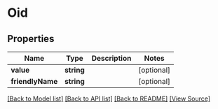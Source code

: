 ﻿# Oid


## Properties
Name | Type | Description | Notes
------------ | ------------- | ------------- | -------------
**value** | **string** |  | [optional]
**friendlyName** | **string** |  | [optional]

[[Back to Model list]](../README.md#documentation-for-models) [[Back to API list]](../README.md#documentation-for-api-endpoints) [[Back to README]](../README.md) [[View Source]](../src/models/oid.ts)

